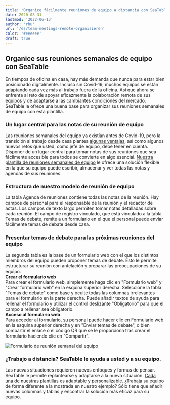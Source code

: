 ```yaml
---
title: 'Organice fácilmente reuniones de equipo a distancia con SeaTable'
date: 2020-08-31
lastmod: '2022-06-13'
author: 'rbu'
url: '/es/team-meetings-remote-organisieren'
color: '#eeeeee'
draft: true
---
```


## Organice sus reuniones semanales de equipo con SeaTable

En tiempos de oficina en casa, hay más demanda que nunca para estar bien posicionado digitalmente. Incluso sin Covid-19, muchos equipos se están adaptando cada vez más al trabajo fuera de la oficina. Así que ahora se enfrenta al reto de apoyar eficazmente la colaboración remota de sus equipos y de adaptarse a las cambiantes condiciones del mercado. SeaTable le ofrece una buena base para organizar sus reuniones semanales de equipo con esta plantilla.

### Un lugar central para las notas de su reunión de equipo

Las reuniones semanales del equipo ya existían antes de Covid-19, pero la transición al trabajo desde casa plantea [algunas ventajas](https://www.gruender.de/homeoffice-vorteile-nachteile/), así como algunos nuevos retos que usted, como jefe de equipo, debe tener en cuenta. Disponer de un lugar central para tomar notas de sus reuniones que sea fácilmente accesible para todos se convierte en algo esencial. [Nuestra plantilla de reuniones semanales de equipo](https://seatable.io/es/vorlage/gumqbevcroszpprj6j4xyg/) le ofrece una solución flexible en la que su equipo puede escribir, almacenar y ver todas las notas y agendas de sus reuniones.

### Estructura de nuestro modelo de reunión de equipo

La tabla Agenda de reuniones contiene todas las notas de la reunión. Hay campos de personal para el responsable de la reunión y el redactor de actas. Los campos de texto largo permiten tomar notas detalladas sobre cada reunión. El campo de registro vinculado, que está vinculado a la tabla Temas de debate, remite a un formulario en el que el personal puede enviar fácilmente temas de debate desde casa.

### Presentar temas de debate para las próximas reuniones del equipo

La segunda tabla es la base de un formulario web con el que los distintos miembros del equipo pueden proponer temas de debate. Esto le permite estructurar su reunión con antelación y preparar las preocupaciones de su equipo.  
**Crear el formulario web**  
Para crear el formulario web, simplemente haga clic en "Formulario web" y "Crear formulario web" en la esquina superior derecha. Seleccione la tabla "Temas de debate" como base y oculte todas las columnas irrelevantes para el formulario en la parte derecha. Puede añadir textos de ayuda para rellenar el formulario y utilizar el control deslizante "Obligatorio" para que el campo a rellenar sea obligatorio.  
**Acceso al formulario web**  
Para acceder al formulario, su personal puede hacer clic en Formulario web en la esquina superior derecha y en "Enviar temas de debate", o bien compartir el enlace o el código QR que se le proporciona tras crear el formulario haciendo clic en "Compartir".

![Formulario de reunión semanal del equipo](https://seatable.io/wp-content/uploads/2020/08/Weekly-Teammeeting-Formular.gif)

### ¿Trabajo a distancia? SeaTable le ayuda a usted y a su equipo.

Las nuevas situaciones requieren nuevos enfoques y formas de pensar. SeaTable le permite replantearse y adaptarse a la nueva situación. [Cada una de nuestras plantillas](https://seatable.io/es/vorlagen/) es adaptable y personalizable. ¿Trabaja su equipo de forma diferente a la mostrada en nuestro ejemplo? Sólo tiene que añadir nuevas columnas y tablas y encontrar la solución más eficaz para su equipo.
